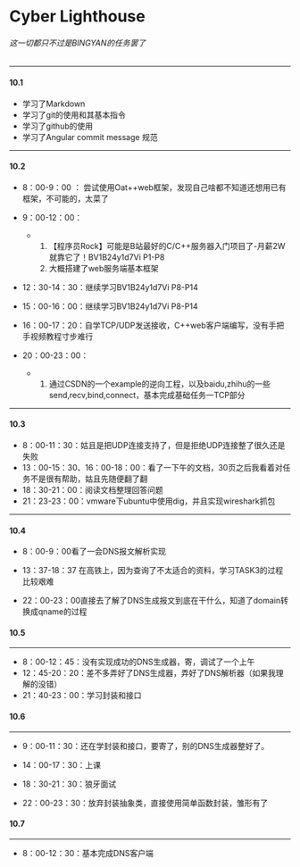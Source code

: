 # Cyber Lighthouse

###### 这一切都只不过是BINGYAN的任务罢了

---

#### 10.1

- 学习了Markdown
- 学习了git的使用和其基本指令
- 学习了github的使用
- 学习了Angular commit message 规范

---

#### 10.2

- 8：00-9：00 ： 尝试使用Oat++web框架，发现自己啥都不知道还想用已有框架，不可能的，太菜了
- 9：00-12：00：

  - 1. 【程序员Rock】可能是B站最好的C/C++服务器入门项目了-月薪2W就靠它了！BV1B24y1d7Vi  P1-P8  
    2.  大概搭建了web服务端基本框架
- 12：30-14：30：继续学习BV1B24y1d7Vi P8-P14
- 15：00-16：00：继续学习BV1B24y1d7Vi P8-P14
- 16：00-17：20：自学TCP/UDP发送接收，C++web客户端编写，没有手把手视频教程寸步难行
- 20：00-23：00：

  - 1. 通过CSDN的一个example的逆向工程，以及baidu,zhihu的一些send,recv,bind,connect，基本完成基础任务一TCP部分


---

#### 10.3

- 8：00-11：30：姑且是把UDP连接支持了，但是拒绝UDP连接整了很久还是失败
- 13：00-15：30、16：00-18：00：看了一下午的文档，30页之后我看着对任务不是很有帮助，姑且先随便翻了翻
- 18：30-21：00：阅读文档整理回答问题
- 21：23-23：00：vmware下ubuntu中使用dig，并且实现wireshark抓包

---

#### 10.4

- 8：00-9：00看了一会DNS报文解析实现

- 13：37-18：37 在高铁上，因为查询了不太适合的资料，学习TASK3的过程比较艰难
- 22：00-23：00直接去了解了DNS生成报文到底在干什么，知道了domain转换成qname的过程

#### 10.5

---

- 8：00-12：45：没有实现成功的DNS生成器，寄，调试了一个上午
- 12：45-20：20：差不多弄好了DNS生成器，弄好了DNS解析器（如果我理解的没错）
- 21：40-23：00：学习封装和接口

#### 10.6

---

- 9：00-11：30：还在学封装和接口，要寄了，别的DNS生成器整好了。
- 14：00-17：30：上课 

- 18：30-21：30：狼牙面试
- 22：00-23：30：放弃封装抽象类，直接使用简单函数封装，雏形有了

#### 10.7

---

- 8：00-12：30：基本完成DNS客户端
